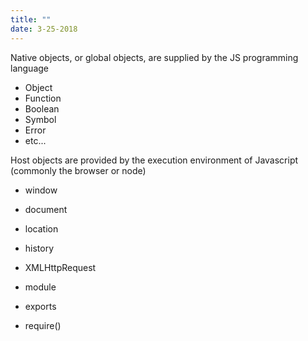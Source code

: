 ```yaml
---
title: ""
date: 3-25-2018
---
```


Native objects, or global objects, are supplied by the JS programming language
- Object
- Function
- Boolean
- Symbol
- Error
- etc...

Host objects are provided by the execution environment of Javascript (commonly the browser or node)
- window
- document
- location
- history
- XMLHttpRequest
  
- module
- exports
- require()